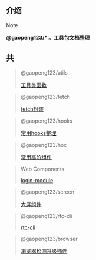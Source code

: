 ## 介绍

> [!NOTE]
> **@gaopeng123/\* 。工具包文档整理**

## 共

> @gaopeng123/utils
>
>[工具类函数](README)

> @gaopeng123/fetch
>
>[fetch封装](md/fetch)

> @gaopeng123/hooks
>
>[常用hooks整理](md/hooks)

> @gaopeng123/hoc
>
>[常用高阶组件](md/hoc)

> Web Components
>
> [login-module](md/login-module)

> @gaopeng123/screen
>
> [大屏组件](md/screen)

> @gaopeng123/rtc-cli
>
> [rtc-cli](md/rtc-cli)

> @gaopeng123/browser
>
>[浏览器检测升级插件](md/browser)
